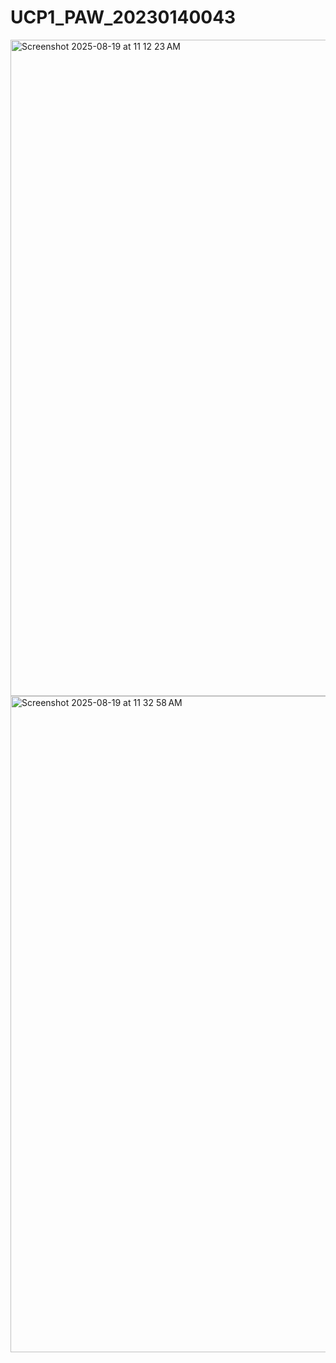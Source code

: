 # UCP1_PAW_20230140043
<img width="1680" height="1050" alt="Screenshot 2025-08-19 at 11 12 23 AM" src="https://github.com/user-attachments/assets/5c63ad95-17e1-4887-9136-aa220c332f5d" />
<img width="1680" height="1050" alt="Screenshot 2025-08-19 at 11 32 58 AM" src="https://github.com/user-attachments/assets/d611766c-68dc-45e4-a784-c21ee6926b47" />
